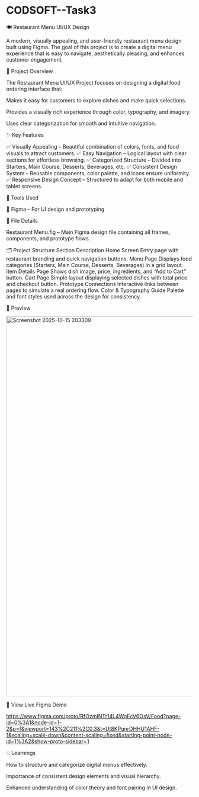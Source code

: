 # CODSOFT--Task3

🍽️ Restaurant Menu UI/UX Design

A modern, visually appealing, and user-friendly restaurant menu design built using Figma.
The goal of this project is to create a digital menu experience that is easy to navigate, aesthetically pleasing, and enhances customer engagement.

🎯 Project Overview

The Restaurant Menu UI/UX Project focuses on designing a digital food ordering interface that:

Makes it easy for customers to explore dishes and make quick selections.

Provides a visually rich experience through color, typography, and imagery.

Uses clear categorization for smooth and intuitive navigation.

✨ Key Features

✅ Visually Appealing – Beautiful combination of colors, fonts, and food visuals to attract customers.
✅ Easy Navigation – Logical layout with clear sections for effortless browsing.
✅ Categorized Structure – Divided into Starters, Main Course, Desserts, Beverages, etc.
✅ Consistent Design System – Reusable components, color palette, and icons ensure uniformity.
✅ Responsive Design Concept – Structured to adapt for both mobile and tablet screens.

🧰 Tools Used

🎨 Figma – For UI design and prototyping

📂 File Details

Restaurant Menu.fig – Main Figma design file containing all frames, components, and prototype flows.

🗂️ Project Structure
Section	Description
Home Screen	Entry page with restaurant branding and quick navigation buttons.
Menu Page	Displays food categories (Starters, Main Course, Desserts, Beverages) in a grid layout.
Item Details Page	Shows dish image, price, ingredients, and “Add to Cart” button.
Cart Page	Simple layout displaying selected dishes with total price and checkout button.
Prototype Connections	Interactive links between pages to simulate a real ordering flow.
Color & Typography Guide	Palette and font styles used across the design for consistency.



📸 Preview

<img width="1909" height="1027" alt="Screenshot 2025-10-15 203309" src="https://github.com/user-attachments/assets/b6077f09-7e66-4082-b6cc-c3df049c164b" />


🔗 View Live Figma Demo

https://www.figma.com/proto/RfOzmINTr14L4WqEcV6OsV/Food?page-id=0%3A1&node-id=1-2&p=f&viewport=143%2C211%2C0.3&t=Ut8KPgnrDHHU1AHF-1&scaling=scale-down&content-scaling=fixed&starting-point-node-id=1%3A2&show-proto-sidebar=1

💡 Learnings

How to structure and categorize digital menus effectively.

Importance of consistent design elements and visual hierarchy.

Enhanced understanding of color theory and font pairing in UI design.
